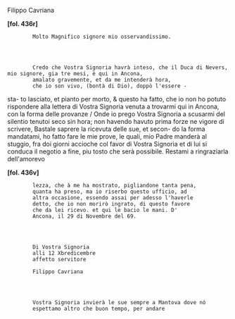 Filippo Cavriana





        
        
        
**[fol. 436r]**


        
            
            Molto Magnifico signore mio osservandissimo.
        


        
            Credo che Vostra Signoria havrà inteso, che il Duca di Nevers, mio signore, gia tre mesi, è qui in Ancona,
            amalato gravemente, et da me intenderà hora,
            che io son vivo, (bontà di Dio), doppò l'essere -
sta-
            to lasciato, et pianto per morto, & questo ha
            fatto, che io non ho potuto rispondere alla lettera
            di Vostra Signoria venuta a trovarmi qui in Ancona, con
            la forma delle provanze / Onde io prego Vostra Signoria a
            scusarmi del silentio tenutoi seco sin hora; non
            havendo havuto prima forze ne vigore di scrivere,
            Bastale saprere la ricevuta delle sue, et secon-
do la forma mandatami, ho fatto fare le mie
            prove, le quali, mio Padre manderà al stuggio, fra
            doi giorni accioche col favor di Vostra Signoria et di lui
            si conduca il negotio a fine, piu tosto che serà
            possibile. Restami a ringraziarla dell'amorevo
        


            
**[fol. 436v]**


        
            lezza, che à me ha mostrato, pigliandone tanta pena,
            quanta ha preso, ma io riserbo questo ufficio, ad
            altra occasione, essendo assai per adesso l'haverle
            detto, che io non morirò ingrato, di questo favore
            che da lei ricevo. et qui le bacio le mani. D'
            Ancona, il 29 di Novembre del 69.
        


            
            Di Vostra Signoria
            alli 12 Xbredicembre
            affetto servitore
            
            Filippo Cavriana
        


        
            Vostra Signoria invierà le sue sempre a Mantova dove nó
            espettamo altro che buon tempo, per andare


        
        
        
    